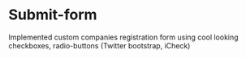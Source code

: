 Submit-form
===========

Implemented custom companies registration form using cool looking checkboxes, radio-buttons (Twitter bootstrap, iCheck)
